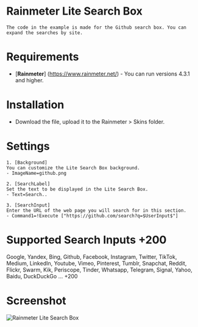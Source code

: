 # Rainmeter Lite Search Box
```
The code in the example is made for the Github search box. You can expand the searches by site.
```

# Requirements
* [**Rainmeter**] (https://www.rainmeter.net/) - You can run versions 4.3.1 and higher.

# Installation
* Download the file, upload it to the Rainmeter > Skins folder.

# Settings
```
1. [Background]
You can customize the Lite Search Box background.
- ImageName=github.png

2. [SearchLabel]
Set the text to be displayed in the Lite Search Box.
- Text=Search..

3. [SearchInput]
Enter the URL of the web page you will search for in this section.
- Command1=!Execute ["https://github.com/search?q=$UserInput$"]
```

# Supported Search Inputs +200
Google, Yandex, Bing, Github, Facebook, Instagram, Twitter, TikTok, Medium, LinkedIn, Youtube, Vimeo, Pinterest, Tumblr, Snapchat, Reddit, Flickr, Swarm, Kik, Periscope, Tinder, Whatsapp, Telegram, Signal, Yahoo, Baidu, DuckDuckGo ... +200

# Screenshot 
![Rainmeter Lite Search Box](https://github.com/typhoonweb/Rainmeter-Lite-Search-Box/blob/main/screenshot.png)
